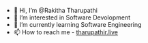- 👋 Hi, I’m @Rakitha Tharupathi
- 👀 I’m interested in Software Devolopment
- 🌱 I’m currently learning Software Engineering
- 📫 How to reach me - [tharupathir.live](https://www.tharupathir.live/)

<!---
rakithat20/rakithat20 is a ✨ special ✨ repository because its `README.md` (this file) appears on your GitHub profile.
You can click the Preview link to take a look at your changes.
--->
